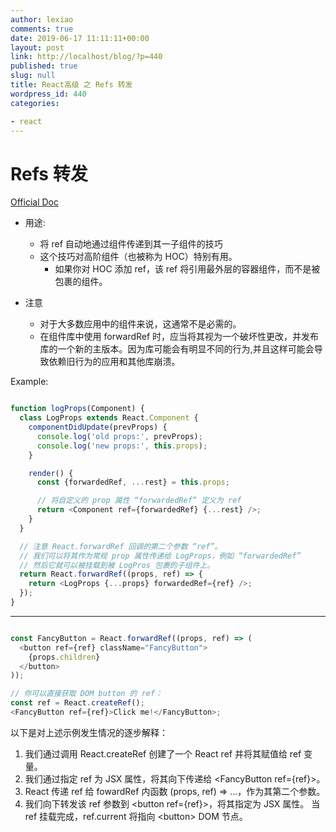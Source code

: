 ```yaml
---
author: lexiao
comments: true
date: 2019-06-17 11:11:11+00:00
layout: post
link: http://localhost/blog/?p=440
published: true
slug: null
title: React高级 之 Refs 转发
wordpress_id: 440
categories:

- react
---
```


# Refs 转发

[Official Doc](https://zh-hans.reactjs.org/docs/forwarding-refs.html)

- 用途:
    - 将 ref 自动地通过组件传递到其一子组件的技巧
    - 这个技巧对高阶组件（也被称为 HOC）特别有用。
        - 如果你对 HOC 添加 ref，该 ref 将引用最外层的容器组件，而不是被包裹的组件。



- 注意
    - 对于大多数应用中的组件来说，这通常不是必需的。
    - 在组件库中使用 forwardRef 时，应当将其视为一个破坏性更改，并发布库的一个新的主版本。因为库可能会有明显不同的行为,并且这样可能会导致依赖旧行为的应用和其他库崩溃。
 



Example:

```js

function logProps(Component) {
  class LogProps extends React.Component {
    componentDidUpdate(prevProps) {
      console.log('old props:', prevProps);
      console.log('new props:', this.props);
    }

    render() {
      const {forwardedRef, ...rest} = this.props;

      // 将自定义的 prop 属性 “forwardedRef” 定义为 ref
      return <Component ref={forwardedRef} {...rest} />;
    }
  }

  // 注意 React.forwardRef 回调的第二个参数 “ref”。
  // 我们可以将其作为常规 prop 属性传递给 LogProps，例如 “forwardedRef”
  // 然后它就可以被挂载到被 LogPros 包裹的子组件上。
  return React.forwardRef((props, ref) => {
    return <LogProps {...props} forwardedRef={ref} />;
  });
}
```

---



```js

const FancyButton = React.forwardRef((props, ref) => (
  <button ref={ref} className="FancyButton">
    {props.children}
  </button>
));

// 你可以直接获取 DOM button 的 ref：
const ref = React.createRef();
<FancyButton ref={ref}>Click me!</FancyButton>;
```

以下是对上述示例发生情况的逐步解释：

1. 我们通过调用 React.createRef 创建了一个 React ref 并将其赋值给 ref 变量。
2. 我们通过指定 ref 为 JSX 属性，将其向下传递给 \<FancyButton ref={ref}\>。
3. React 传递 ref 给 fowardRef 内函数 (props, ref) => ...，作为其第二个参数。
4. 我们向下转发该 ref 参数到 \<button ref={ref}\>，将其指定为 JSX 属性。
当 ref 挂载完成，ref.current 将指向 \<button\> DOM 节点。


